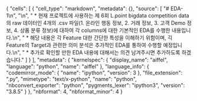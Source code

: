 {
 "cells": [
  {
   "cell_type": "markdown",
   "metadata": {},
   "source": [
    "# EDA-1\n",
    "\n",
    " * 현재 프로젝트에 사용하는 제 6회 L.point bigdata competition data의 raw 데이터인 4개의 .csv 파일(1. 온라인 행동 정보, 2. 거래 정보, 3. 고객 Demo 정보, 4. 상품 분류 정보)에 대하여 각 columns에 대한 기본적인 EDA를 수행한 내용입니다.\n",
    " * 해당 내용은 각 Feature 대한 간단한 특성을 이해하기 위함이며, 긱 Feature의 Target과 관련한 의미 분석은 추가적인 EDA를 통하여 수행할 예정입니다.\n",
    " * 추가로 확인할 만한 EDA 내용에 대해서는 의견 남겨주시면 추가하도록 하겠습니다."
   ]
  }
 ],
 "metadata": {
  "kernelspec": {
   "display_name": "aiffel",
   "language": "python",
   "name": "aiffel"
  },
  "language_info": {
   "codemirror_mode": {
    "name": "ipython",
    "version": 3
   },
   "file_extension": ".py",
   "mimetype": "text/x-python",
   "name": "python",
   "nbconvert_exporter": "python",
   "pygments_lexer": "ipython3",
   "version": "3.8.5"
  }
 },
 "nbformat": 4,
 "nbformat_minor": 4
}
